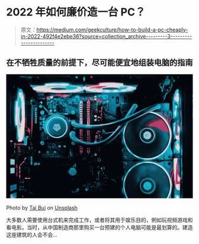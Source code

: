 # 2022 年如何廉价造一台 PC？

> 原文：<https://medium.com/geekculture/how-to-build-a-pc-cheaply-in-2022-492f4e2ebe36?source=collection_archive---------3----------------------->

## 在不牺牲质量的前提下，尽可能便宜地组装电脑的指南

![](img/22f4def89e794a2d3e75ed8eed225287.png)

Photo by [Tai Bui](https://unsplash.com/@agforl24?utm_source=medium&utm_medium=referral) on [Unsplash](https://unsplash.com?utm_source=medium&utm_medium=referral)

大多数人需要使用台式机来完成工作，或者将其用于娱乐目的，例如玩视频游戏和看电影。当时，从中国制造商那里购买一台预建的个人电脑可能是最划算的。建造这座建筑的人会不会…
